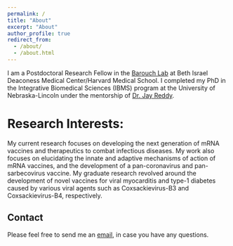 ```yaml
---
permalink: /
title: "About"
excerpt: "About"
author_profile: true
redirect_from: 
  - /about/
  - /about.html
---
```


I am a Postdoctoral Research Fellow in the [Barouch Lab](https://cvvr.hms.harvard.edu/lab/barouch-laboratory/) at Beth Israel Deaconess Medical Center/Harvard Medical School. I completed my PhD in the Integrative Biomedical Sciences (IBMS) program at the University of Nebraska-Lincoln under the mentorship of [Dr. Jay Reddy](https://jayreddy.unl.edu/research). 

Research Interests:
======
My current research focuses on developing the next generation of mRNA vaccines and therapeutics to combat infectious diseases. My work also focuses on elucidating the innate and adaptive mechanisms of action of mRNA vaccines, and the development of a pan-coronavirus and pan-sarbecovirus vaccine. My graduate research revolved around the development of novel vaccines for viral myocarditis and type-1 diabetes caused by various viral agents such as Coxsackievirus-B3 and Coxsackievirus-B4, respectively. 

Contact
-------
Please feel free to send me an [email](mailto:nlasrado@bidmc.harvard.edu), in case you have any questions.

